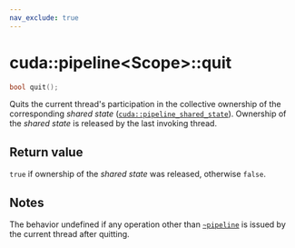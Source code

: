 ```yaml
---
nav_exclude: true
---
```


# cuda::pipeline\<Scope>::**quit**

```c++
bool quit();
```

Quits the current thread's participation in the collective ownership of the corresponding _shared state_ ([`cuda::pipeline_shared_state`](../pipeline_shared_state.md)). Ownership of the _shared state_ is released by the last invoking thread.

## Return value

`true` if ownership of the _shared state_ was released, otherwise `false`.

## Notes

The behavior undefined if any operation other than [`~pipeline`](./destructor.md) is issued by the current thread after quitting.

